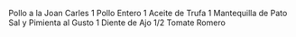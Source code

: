 Pollo a la Joan Carles
1 Pollo Entero
1 Aceite de Trufa
1 Mantequilla de Pato
Sal y Pimienta al Gusto
1 Diente de Ajo
1/2 Tomate
Romero
